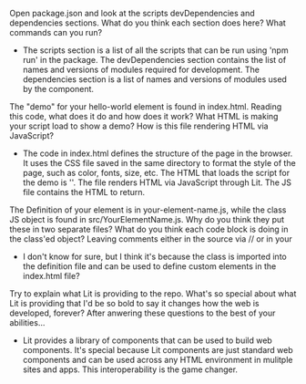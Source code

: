 Open package.json and look at the scripts devDependencies and dependencies sections. What do you think each section does here? What commands can you run?

 - The scripts section is a list of all the scripts that can be run using 'npm run' in the package. The devDependencies section contains the list of names and versions of modules required for development. The dependencies section is a list of names and versions of modules used by the component. 


The "demo" for your hello-world element is found in index.html. Reading this code, what does it do and how does it work? What HTML is making your script load to show a demo? How is this file rendering HTML via JavaScript?

- The code in index.html defines the structure of the page in the browser. It uses the CSS file saved in the same directory to format the style of the page, such as color, fonts, size, etc. The HTML that loads the script for the demo is   '<script src="/src/HelloWorld.js" type="module"></script>'. The file renders HTML via JavaScript through Lit. The JS file contains the HTML to return. 


The Definition of your element is in your-element-name.js, while the class JS object is found in src/YourElementName.js. Why do you think they put these in two separate files? What do you think each code block is doing in the class'ed object? Leaving comments either in the source via // or in your

- I don't know for sure, but I think it's because the class is imported into the definition file and can be used to define custom elements in the index.html file?


Try to explain what Lit is providing to the repo. What's so special about what Lit is providing that I'd be so bold to say it changes how the web is developed, forever? After anwering these questions to the best of your abilities...

- Lit provides a library of components that can be used to build web components. It's special because Lit components are just standard web components and can be used across any HTML environment in mulitple sites and apps. This interoperability is the game changer. 